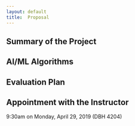 ```yaml
---
layout: default
title:  Proposal
---
```

## **Summary of the Project**

## **AI/ML Algorithms**

## **Evaluation Plan**

## **Appointment with the Instructor**
9:30am on Monday, April 29, 2019 (DBH 4204)
